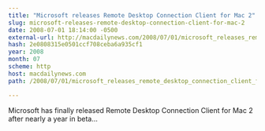 ```yaml
---
title: "Microsoft releases Remote Desktop Connection Client for Mac 2"
slug: microsoft-releases-remote-desktop-connection-client-for-mac-2
date: 2008-07-01 18:14:00 -0500
external-url: http://macdailynews.com/2008/07/01/microsoft_releases_remote_desktop_connection_client_for_mac_2/
hash: 2e0808315e0501ccf708ceba6a935cf1
year: 2008
month: 07
scheme: http
host: macdailynews.com
path: /2008/07/01/microsoft_releases_remote_desktop_connection_client_for_mac_2/

---
```


Microsoft has finally released Remote Desktop Connection Client for Mac 2 after nearly a year in beta...
